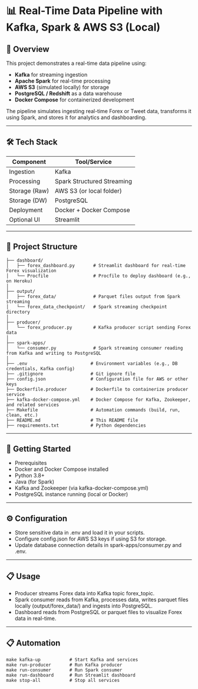 # 📊 Real-Time Data Pipeline with Kafka, Spark & AWS S3 (Local)

## 🌟 Overview

This project demonstrates a real-time data pipeline using:

- **Kafka** for streaming ingestion
- **Apache Spark** for real-time processing
- **AWS S3** (simulated locally) for storage
- **PostgreSQL / Redshift** as a data warehouse
- **Docker Compose** for containerized development

The pipeline simulates ingesting real-time Forex or Tweet data, transforms it using Spark, and stores it for analytics and dashboarding.

---

## 🛠 Tech Stack

| Component        | Tool/Service                  |
|------------------|-------------------------------|
| Ingestion        | Kafka                         |
| Processing       | Spark Structured Streaming    |
| Storage (Raw)    | AWS S3 (or local folder)      |
| Storage (DW)     | PostgreSQL                    |
| Deployment       | Docker + Docker Compose       |
| Optional UI      | Streamlit                     |

---

## 📁 Project Structure

```
├── dashboard/
│   ├── forex_dashboard.py       # Streamlit dashboard for real-time Forex visualization
│   └── Procfile                 # Procfile to deploy dashboard (e.g., on Heroku)
│
├── output/
│   ├── forex_data/              # Parquet files output from Spark streaming
│   └── forex_data_checkpoint/   # Spark streaming checkpoint directory
│
├── producer/
│   └── forex_producer.py        # Kafka producer script sending Forex data
│
├── spark-apps/
│   └── consumer.py              # Spark streaming consumer reading from Kafka and writing to PostgreSQL
│
├── .env                        # Environment variables (e.g., DB credentials, Kafka config)
├── .gitignore                  # Git ignore file
├── config.json                 # Configuration file for AWS or other keys
├── Dockerfile.producer         # Dockerfile to containerize producer service
├── kafka-docker-compose.yml    # Docker Compose for Kafka, Zookeeper, and related services
├── Makefile                    # Automation commands (build, run, clean, etc.)
├── README.md                   # This README file
├── requirements.txt            # Python dependencies

```
---

## 🚀 Getting Started
- Prerequisites
- Docker and Docker Compose installed
- Python 3.8+
- Java (for Spark)
- Kafka and Zookeeper (via kafka-docker-compose.yml)
- PostgreSQL instance running (local or Docker)

---

## ⚙️ Configuration

- Store sensitive data in .env and load it in your scripts.
- Configure config.json for AWS S3 keys if using S3 for storage.
- Update database connection details in spark-apps/consumer.py and .env.

---

## 📋 Usage

- Producer streams Forex data into Kafka topic forex_topic.
- Spark consumer reads from Kafka, processes data, writes parquet files locally (output/forex_data/) and ingests into PostgreSQL.
- Dashboard reads from PostgreSQL or parquet files to visualize Forex data in real-time.

---

## 📋 Automation
```
make kafka-up           # Start Kafka and services
make run-producer       # Run Kafka producer
make run-consumer       # Run Spark consumer
make run-dashboard      # Run Streamlit dashboard
make stop-all           # Stop all services

```
